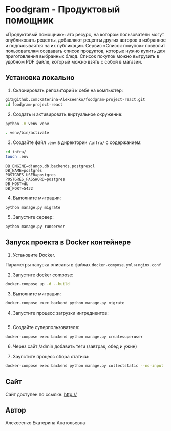 # Foodgram - Продуктовый помощник

«Продуктовый помощник»: это ресурс, на котором пользователи могут опубликовать рецепты, добавляют рецепты других авторов в избранное и подписываятся на их публикации. Сервис «Список покупок» позволит пользователям создавать список продуктов, которые нужно купить для приготовления выбранных блюд. Список покупок можно выгрузить в удобном PDF файле, который можно взять с собой в магазин.

## Установка локально

1. Склонировать репозиторий к себе на компьютер:

```bash
git@github.com:Katerina-Alekseenko/foodgram-project-react.git
cd foodgram-project-react
```

2. Cоздать и активировать виртуальное окружение:

```bash
python -m venv venv
```

```bash
. venv/bin/activate
```

3. Cоздайте файл `.env` в директории `/infra/` с содержанием:

```bash
cd infra/
touch .env
```

```
DB_ENGINE=django.db.backends.postgresql
DB_NAME=postgres
POSTGRES_USER=postgres
POSTGRES_PASSWORD=postgres
DB_HOST=db
DB_PORT=5432
```

4. Выполните миграции:

```bash
python manage.py migrate
```

5. Запустите сервер:

```bash
python manage.py runserver
```

## Запуск проекта в Docker контейнере

1. Установите Docker.

Параметры запуска описаны в файлах `docker-compose.yml` и `nginx.conf`

2. Запустите docker compose:

```bash
docker-compose up -d --build
```  

3. Выполните миграции:

```bash
docker-compose exec backend python manage.py migrate
```

4. Запустите процесс загрузки ингредиентов:

```bash

```

5. Создайте суперпользователя:

```bash
docker-compose exec backend python manage.py createsuperuser
```

6. Через сайт /admin добавить теги (завтрак, обед и ужин)

7. Заупстите процесс сбора статики:

```bash
docker-compose exec backend python manage.py collectstatic --no-input
```

## Сайт

Сайт доступен по ссылке: <http://>

## Автор

Алексеенко Екатерина Анатольевна
